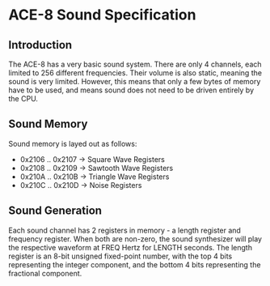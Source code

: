 



# ACE-8 Sound Specification

## Introduction

The ACE-8 has a very basic sound system. There are only 4 channels,
each limited to 256 different frequencies. Their volume is also static,
meaning the sound is very limited. However, this means that only a few
bytes of memory have to be used, and means sound does not need to be driven
entirely by the CPU.


## Sound Memory

Sound memory is layed out as follows:
- 0x2106 .. 0x2107 -> Square Wave Registers
- 0x2108 .. 0x2109 -> Sawtooth Wave Registers
- 0x210A .. 0x210B -> Triangle Wave Registers
- 0x210C .. 0x210D -> Noise Registers


## Sound Generation

Each sound channel has 2 registers in memory - a length register and
frequency register. When both are non-zero, the sound synthesizer will play
the respective waveform at FREQ Hertz for LENGTH seconds. The length
register is an 8-bit unsigned fixed-point number, with the top 4 bits 
representing the integer component, and the bottom 4 bits representing the
fractional component.
